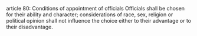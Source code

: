 article 80: Conditions of appointment of officials
Officials shall be chosen for their ability and character; considerations of race, sex, religion or political opinion shall not influence the choice either to their advantage or to their disadvantage.
<ul>
</ul>